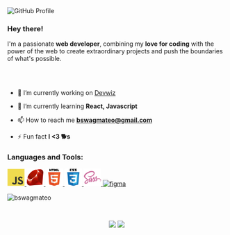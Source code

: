 

<!--
**bswagmateo/bswagmateo** is a ✨ _special_ ✨ repository because its `README.md` (this file) appears on your GitHub profile.

Here are some ideas to get you started:

- 🔭 I’m currently working on ...
- 🌱 I’m currently learning ...
- 👯 I’m looking to collaborate on ...
- 🤔 I’m looking for help with ...
- 💬 Ask me about ...
- 📫 How to reach me: ...
- 😄 Pronouns: ...
- ⚡ Fun fact: ...
-->
  <img align="left" src="https://github.com/bswagmateo/bswagmateo/assets/48950079/53ac3033-f2cd-403e-a315-8ea607509730" alt="GitHub Profile">
<br>

### Hey there!

I'm a passionate **web developer**, combining my **love for coding** with the power of the web to create extraordinary projects and push the boundaries of what's possible.

<br>
<br>

- 🔭 I’m currently working on [Devwiz](https://www.devwiz.me/)

- 🌱 I’m currently learning **React, Javascript**

- 📫 How to reach me **bswagmateo@gmail.com**

- ⚡ Fun fact **I <3 🐕s**


<h3 align="left">Languages and Tools:</h3>
<p align="left"> <a href="https://developer.mozilla.org/en-US/docs/Web/JavaScript" target="_blank" rel="noreferrer"> <img src="https://raw.githubusercontent.com/devicons/devicon/master/icons/javascript/javascript-original.svg" alt="javascript" width="40" height="40"/> </a> <a href="https://www.ruby-lang.org/en/" target="_blank" rel="noreferrer"> <img src="https://raw.githubusercontent.com/devicons/devicon/master/icons/ruby/ruby-original.svg" alt="ruby" width="40" height="40"/> </a>  <a href="https://www.w3.org/html/" target="_blank" rel="noreferrer"> <img src="https://raw.githubusercontent.com/devicons/devicon/master/icons/html5/html5-original-wordmark.svg" alt="html5" width="40" height="40"/> </a> <a href="https://www.w3schools.com/css/" target="_blank" rel="noreferrer"> <img src="https://raw.githubusercontent.com/devicons/devicon/master/icons/css3/css3-original-wordmark.svg" alt="css3" width="40" height="40"/> </a> <a href="https://sass-lang.com" target="_blank" rel="noreferrer"> <img src="https://raw.githubusercontent.com/devicons/devicon/master/icons/sass/sass-original.svg" alt="sass" width="40" height="40"/> </a> <a href="https://www.figma.com/" target="_blank" rel="noreferrer"> <img src="https://www.vectorlogo.zone/logos/figma/figma-icon.svg" alt="figma" width="40" height="40"/> </a> </p>


<p><img align="center" src="https://github-readme-stats.vercel.app/api/top-langs?username=bswagmateo&show_icons=true&locale=en&layout=compact" alt="bswagmateo" /></p>

<br>

<p align="center">
  <img src="https://forthebadge.com/images/badges/made-with-markdown.svg">
  <img src="https://forthebadge.com/images/badges/built-with-love.svg">
</p>
